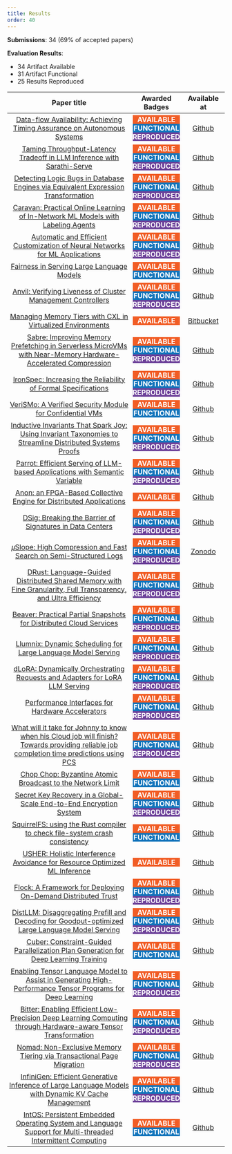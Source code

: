```yaml
---
title: Results
order: 40
---
```



<style>
table th:first-of-type {
    width: 60%;
    margin-top:10px;
    margin-bottom:10px;
}
table th:nth-of-type(2) {
    width: 20%;
    margin-top:10px;
    margin-bottom:10px;
}
table th:nth-of-type(3) {
    width: 20%;
    margin-top:10px;
    margin-bottom:10px;
}

table td {
    padding:0.25em;
}

span#aa {
    background-color:#f15c24;
    color:#FFFFFF;
    font-weight: bold;
    display: inline-block;
    margin: 0px 0px 0px 0px;
    width:100%;
}

span#af {
    background-color:#1274bb;
    color:#FFFFFF;
    font-weight: bold;
    display: inline-block;
    margin: 0px 0px 0px 0px;
    width:100%;
}

span#rr {
    background-color:#6c4099;
    color:#FFFFFF;
    font-weight: bold;
    display: inline-block;
    margin: 0px 0px 0px 0px;
    width:100%;
}

</style>

**Submissions**: 34 (69% of accepted papers)

**Evaluation Results**:

* 34 Artifact Available
* 31 Artifact Functional
* 25 Results Reproduced

| Paper title | Awarded Badges | Available at |
|:-----------:|:--------------:|:------------:|
| [Data-flow Availability: Achieving Timing Assurance on Autonomous Systems]() | <span id="aa">AVAILABLE</span><br><span id="af">FUNCTIONAL</span><br><span id="rr">REPRODUCED</span> | [Github](https://github.com/WUSTL-CSPL/Shore-Userspace) |
| [Taming Throughput-Latency Tradeoff in LLM Inference with Sarathi-Serve]() | <span id="aa">AVAILABLE</span><br><span id="af">FUNCTIONAL</span><br><span id="rr">REPRODUCED</span> | [Github](https://anonymous.4open.science/r/sarathi-serve-osdi-artifact-5EB8/) |
| [Detecting Logic Bugs in Database Engines via Equivalent Expression Transformation]() | <span id="aa">AVAILABLE</span><br><span id="af">FUNCTIONAL</span><br><span id="rr">REPRODUCED</span> | [Github](https://github.com/JZuming/EET)|
| [Caravan: Practical Online Learning of In-Network ML Models with Labeling Agents]() | <span id="aa">AVAILABLE</span><br><span id="af">FUNCTIONAL</span><br><span id="rr">REPRODUCED</span> | [Github](https://github.com/Per-Packet-AI/Caravan-Artifact-OSDI24) |
| [Automatic and Efficient Customization of Neural Networks for ML Applications]() | <span id="aa">AVAILABLE</span><br><span id="af">FUNCTIONAL</span><br><span id="rr">REPRODUCED</span> | [Github](https://github.com/UChi-JCL/chameleonAPI) |
| [Fairness in Serving Large Language Models]() | <span id="aa">AVAILABLE</span><br><span id="af">FUNCTIONAL</span> | [Github](git@github.com:Ying1123/VTC-artifact.git) |
| [Anvil: Verifying Liveness of Cluster Management Controllers]() | <span id="aa">AVAILABLE</span><br><span id="af">FUNCTIONAL</span><br><span id="rr">REPRODUCED</span> | [Github](https://github.com/vmware-research/verifiable-controllers) |
| [Managing Memory Tiers with CXL in Virtualized Environments]() | <span id="aa">AVAILABLE</span> | [Bitbucket](https://bitbucket.org/yuhong_zhong/memstrata/src/master/) |
| [Sabre: Improving Memory Prefetching in Serverless MicroVMs with Near-Memory Hardware-Accelerated Compression]() | <span id="aa">AVAILABLE</span><br><span id="af">FUNCTIONAL</span><br><span id="rr">REPRODUCED</span> | [Github](https://github.com/barabanshek/sabre) |
| [IronSpec: Increasing the Reliability of Formal Specifications]() | <span id="aa">AVAILABLE</span><br><span id="af">FUNCTIONAL</span><br><span id="rr">REPRODUCED</span> | [Github](https://github.com/GLaDOS-Michigan/IronSpec) |
| [VeriSMo: A Verified Security Module for Confidential VMs]() | <span id="aa">AVAILABLE</span><br><span id="af">FUNCTIONAL</span> | [Github](https://github.com/microsoft/verismo)|
| [Inductive Invariants That Spark Joy: Using Invariant Taxonomies to Streamline Distributed Systems Proofs]() | <span id="aa">AVAILABLE</span><br><span id="af">FUNCTIONAL</span><br><span id="rr">REPRODUCED</span> | [Github](https://github.com/GLaDOS-Michigan/Kondo-Artifact-OSDI24) |
| [Parrot: Efficient Serving of LLM-based Applications with Semantic Variable]() | <span id="aa">AVAILABLE</span><br><span id="af">FUNCTIONAL</span><br><span id="rr">REPRODUCED</span> | [Github](https://github.com/microsoft/ParrotServe/tree/artifact) |
| [Anon: an FPGA-Based Collective Engine for Distributed Applications]() | <span id="aa">AVAILABLE</span> | [Github](https://github.com/Xilinx/ACCL/tree/dev) |
| [DSig: Breaking the Barrier of Signatures in Data Centers]() | <span id="aa">AVAILABLE</span><br><span id="af">FUNCTIONAL</span><br><span id="rr">REPRODUCED</span> | [Github](https://github.com/LPD-EPFL/dsig-artifacts) |
| [𝜇Slope: High Compression and Fast Search on Semi-Structured Logs]() | <span id="aa">AVAILABLE</span><br><span id="af">FUNCTIONAL</span><br><span id="rr">REPRODUCED</span> | [Zonodo](https://zenodo.org/records/11069592) |
| [DRust: Language-Guided Distributed Shared Memory with Fine Granularity, Full Transparency, and Ultra Efficiency]() | <span id="aa">AVAILABLE</span><br><span id="af">FUNCTIONAL</span><br><span id="rr">REPRODUCED</span> | [Github](https://github.com/uclasystem/DRust) |
| [Beaver: Practical Partial Snapshots for Distributed Cloud Services]() | <span id="aa">AVAILABLE</span><br><span id="af">FUNCTIONAL</span><br><span id="rr">REPRODUCED</span> | [Github](https://github.com/eniac/Beaver) |
| [Llumnix: Dynamic Scheduling for Large Language Model Serving]() | <span id="aa">AVAILABLE</span><br><span id="af">FUNCTIONAL</span><br><span id="rr">REPRODUCED</span> | [Github](https://github.com/alibaba/llm-scheduling-artifact) |
| [dLoRA: Dynamically Orchestrating Requests and Adapters for LoRA LLM Serving]() | <span id="aa">AVAILABLE</span><br><span id="af">FUNCTIONAL</span><br><span id="rr">REPRODUCED</span> | [Github](https://github.com/LLMServe/dLoRA-artifact) |
| [Performance Interfaces for Hardware Accelerators]() | <span id="aa">AVAILABLE</span><br><span id="af">FUNCTIONAL</span><br><span id="rr">REPRODUCED</span> | [Github](https://github.com/dslab-epfl/lpn) |
| [What will it take for Johnny to know when his Cloud job will finish? Towards providing reliable job completion time predictions using PCS]() | <span id="aa">AVAILABLE</span><br><span id="af">FUNCTIONAL</span><br><span id="rr">REPRODUCED</span> | [Github](https://github.com/abdullahfsm/PCS/tree/osdi2024-artifact) |
| [Chop Chop: Byzantine Atomic Broadcast to the Network Limit]() | <span id="aa">AVAILABLE</span><br><span id="af">FUNCTIONAL</span> | [Github](https://github.com/Distributed-EPFL/chop-chop-osdi24?tab=readme-ov-file) |
| [Secret Key Recovery in a Global-Scale End-to-End Encryption System]() | <span id="aa">AVAILABLE</span><br><span id="af">FUNCTIONAL</span><br><span id="rr">REPRODUCED</span> | [Github](https://github.com/vivi/SecureValueRecovery2/tree/artifact/paper_experiments#readme) |
| [SquirrelFS: using the Rust compiler to check file-system crash consistency]() | <span id="aa">AVAILABLE</span><br><span id="af">FUNCTIONAL</span> | [Github](https://github.com/hayley-leblanc/squirrelfs) |
| [USHER: Holistic Interference Avoidance for Resource Optimized ML Inference]() | <span id="aa">AVAILABLE</span> | [Github](https://github.com/ss7krd/Usher) |
| [Flock: A Framework for Deploying On-Demand Distributed Trust]() | <span id="aa">AVAILABLE</span><br><span id="af">FUNCTIONAL</span><br><span id="rr">REPRODUCED</span> | [Github](https://github.com/flock-org/flock) |
| [DistLLM: Disaggregating Prefill and Decoding for Goodput-optimized Large Language Model Serving]() | <span id="aa">AVAILABLE</span><br><span id="af">FUNCTIONAL</span><br><span id="rr">REPRODUCED</span> | [Github](https://github.com/LLMServe/DistServe/blob/camera-ready/distserve/evaluation/docs/README-AE.md) |
| [Cuber: Constraint-Guided Parallelization Plan Generation for Deep Learning Training]() | <span id="aa">AVAILABLE</span><br><span id="af">FUNCTIONAL</span> | [Github](http://github.com/microsoft/nnscaler) |
| [Enabling Tensor Language Model to Assist in Generating High-Performance Tensor Programs for Deep Learning]() | <span id="aa">AVAILABLE</span><br><span id="af">FUNCTIONAL</span><br><span id="rr">REPRODUCED</span> | [Github](https://github.com/zhaiyi000/tlm) |
| [Bitter: Enabling Efficient Low-Precision Deep Learning Computing through Hardware-aware Tensor Transformation]() | <span id="aa">AVAILABLE</span><br><span id="af">FUNCTIONAL</span><br><span id="rr">REPRODUCED</span> | [Github](https://github.com/microsoft/BitBLAS/tree/osdi24_ladder_artifact) |
| [Nomad: Non-Exclusive Memory Tiering via Transactional Page Migration]() | <span id="aa">AVAILABLE</span><br><span id="af">FUNCTIONAL</span><br><span id="rr">REPRODUCED</span> | [Github](https://github.com/lingfenghsiang/Nomad) |
| [InfiniGen: Efficient Generative Inference of Large Language Models with Dynamic KV Cache Management]() | <span id="aa">AVAILABLE</span><br><span id="af">FUNCTIONAL</span><br><span id="rr">REPRODUCED</span> | [Github](https://github.com/snu-comparch/InfiniGen) |
| [IntOS: Persistent Embedded Operating System and Language Support for Multi-threaded Intermittent Computing]() | <span id="aa">AVAILABLE</span><br><span id="af">FUNCTIONAL</span> | [Github](https://github.com/yiluwusbu/IntOS) |

